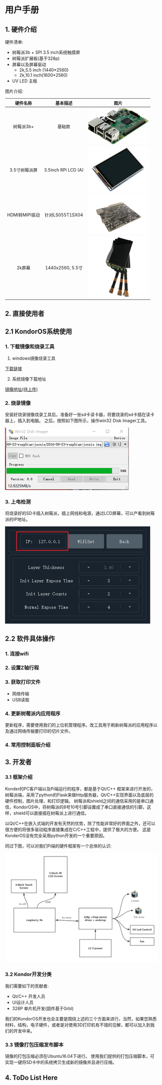 # 用户手册


## 1. 硬件介绍

硬件清单:

- 树莓派3b + SPI 3.5 inch系统触摸屏
- 树莓派扩展板(基于328p)
- 屏幕以及屏幕驱动
    - 2k,5.5 inch (1440*2560)
    - 2k,10.1 inch(1600*2560)
- UV LED 主板

图片介绍:

|硬件名称|基本描述|图片|
|:--:|:--:|:--:|
|树莓派3b+|基础款|<img style="width:200px;" src="./user-doc-img/2019-11-9/rspi-1.jpg" />|
|3.5寸树莓派屏|3.5inch RPi LCD (A)|<img style="width:200px;" src="./user-doc-img/2019-11-9/spi-lcd.jpg" />|
|HDMI转MIPI驱动|针对LS055T1SX04|<img style="width:200px;" src="./user-doc-img/2019-11-9/2k-lcd-driver.jpg"/>|
|2k屏幕|1440x2560, 5.5寸|<img style="width:200px;" src="./user-doc-img/2019-11-9/2k-lcd.jpg"/>|




## 2. 直接使用者

## 2.1 KondorOS系统使用

### 1. 下载镜像和烧录工具

1. windows镜像烧录工具

[下载链接](http://nchc.dl.sourceforge.net/project/win32diskimager/Archive/Win32DiskImager-0.9.5-install.exe)

2. 系统镜像下载地址

[镜像地址(待上传)]()


### 2. 烧录镜像

安装好烧录镜像烧录工具后，准备好一张sd卡读卡器，将要烧录的sd卡插在读卡器上，插入到电脑。
之后，按照如下图所示，操作win32 Disk Imager工具。

![图片](./user-doc-img/2019-11-9/write-image.jpg)


### 3. 上电检测

将烧录好的SD卡插入树莓派，插上网线和电源，通过LCD屏幕，可以产看到树莓派的IP地址。

![图片](./user-doc-img/2019-11-9/WiFi-ip.jpg)

## 2.2 软件具体操作

### 1. 连接wifi

### 2. 设置Z轴行程

### 3. 获取打印文件

- 网络传输
- USB读取

### 4. 更新树莓派内应用程序
更新程序，需要使用我们的上位机管理程序。改工具用于刷新树莓派的应用程序以及通过网络传输要打印的切片文件。

### 4. 常用控制面板介绍

## 3. 开发者

### 3.1 框架介绍

Konder的PC客户端以及Pi端运行的程序，都是基于Qt/C++ 框架来进行开发的，树莓派端，采用了python的Flask来做http服务器，Qt/C++实现界面以及底层的硬件控制，图片处理，和打印逻辑。 树莓派和shield之间的通信采用的是串口通信，KondorOS中，将树莓派的8号10号引脚设置成了串口直接通信的引脚，这样，shield可以直接插在树莓派上进行通信。 

以Qt/C++在嵌入式端的开发有天然的优势，除了性能非常好的界面之外，还可以很方便的将很多驱动程序直接集成在C/C++工程中，提供了极大的方便。 这是KonderOS没有完全采用python开发的一个重要原因。

同过下图，可以对我们Pi端的硬件框架有一个总体的认识:

![图片](./user-doc-img/2019-11-9/frame-work.jpg)


### 3.2 Kondor开发分类

我们需要如下的贡献者:

- Qt/C++ 开发人员
- UI设计人员
- 328P 单片机开发(固件基于Grbl)

我们的KondorOS开发也会主要是围绕上述的三个方面来进行，当然，如果您熟悉材料，结构，电子硬件，或者是对使用3D打印机有不错的见解，都可以加入到我们的开发中来。

### 3.3 镜像打包压缩发布脚本

镜像的打包压缩必须在Ubuntu16.04下进行。 使用我们提供的打包压缩脚本，可实现一键将SD卡中的系统拷贝生成新的镜像并且进行压缩。


## 4. ToDo List Here
